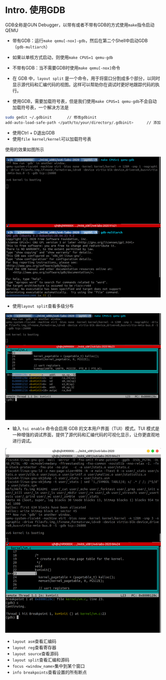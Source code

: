 # Intro. 使用GDB



GDB全称是GUN Debugger，以带有或者不带有GDB的方式使用`make`指令启动QEMU

- 带有GDB：运行`make qemu[-nox]-gdb`，然后在第二个Shell中启动GDB（`gdb-multiarch`）
- 如果以单核方式启动，则使用`make CPUS=1 qemu-gdb`
- 不带有GDB：当不需要GDB时使用`make qemu[-nox]`命令
- 在 GDB 中，`layout split` 是一个命令，用于将窗口分割成多个部分，以同时显示源代码和汇编代码的视图。这样可以帮助你在调试时更好地跟踪代码的执行。

- 使用GDB，需要加载符号表，但是我们使用`make CPUS=1 qemu-gdb`不会自动加载符号表，一个解决方法是

```bash
sudo gedit ~/.gdbinit		// 修改gdbinit
add-auto-load-safe-path </path/to/your/directory/.gdbinit>		// 添加这句，然后重新编译即可
```

- 使用Ctrl + D退出GDB
- 使用`file kernel/kernel`可以加载符号表

使用的效果如图所示

![img](./MIT6.S801.assets/gdb_1.png)

- 使用`layout split`查看多级分布

![img](./MIT6.S801.assets/gdb_2.png)

- 输入 `tui enable` 命令会启用 GDB 的文本用户界面（TUI）模式。TUI 模式是一种增强的调试界面，提供了源代码和汇编代码的可视化显示，让你更直观地进行调试。

![img](./MIT6.S801.assets/gdb_3.png)

- `layout asm`查看汇编码
- `layout reg`查看寄存器
- `layout source`查看源码
- `layout split`查看汇编和源码
- `focus <window_name>`集中到某个窗口 
- `info breakpoints`查看设置的所有断点

